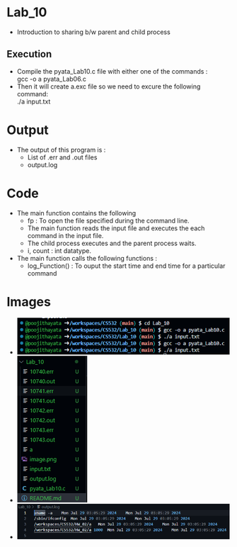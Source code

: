 # Lab_10
- Introduction to sharing b/w parent and child process

## Execution
- Compile the pyata_Lab10.c file with either one of the commands :  
    gcc -o a pyata_Lab06.c
- Then it will create a.exc file so we need to excure the following command:   
    ./a input.txt

# Output
- The output of this program is :
    - List of .err and .out files
    - output.log

# Code
- The main function contains the following 
    - fp : To open the file specified during the command line.
    - The main function reads the input file and executes the each command in the input file.
    - The child process executes and the parent process waits.
    - i, count : int datatype.
- The main function calls the following functions :
    - log_Function() : To ouput the start time and end time for a particular command

# Images
- ![alt text](image.png)
- ![alt text](image-1.png)
- ![alt text](image-2.png)